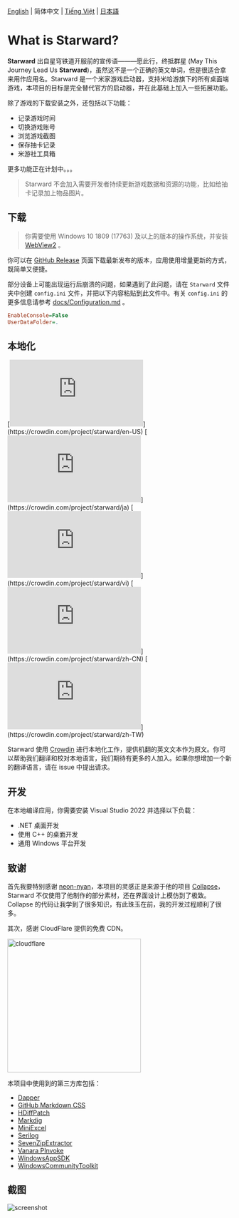 [English](../README.md) | 简体中文 | [Tiếng Việt](./README.vi-VN.md) | [日本語](./README.ja-JP.md)

# What is Starward?

**Starward** 出自星穹铁道开服前的宣传语———愿此行，终抵群星 (May This Journey Lead Us **Starward**)，虽然这不是一个正确的英文单词，但是很适合拿来用作应用名。Starward 是一个米家游戏启动器，支持米哈游旗下的所有桌面端游戏，本项目的目标是完全替代官方的启动器，并在此基础上加入一些拓展功能。

除了游戏的下载安装之外，还包括以下功能：

-  记录游戏时间
-  切换游戏账号
-  浏览游戏截图
-  保存抽卡记录
-  米游社工具箱

更多功能正在计划中。。。

> Starward 不会加入需要开发者持续更新游戏数据和资源的功能，比如给抽卡记录加上物品图片。

## 下载

> 你需要使用 Windows 10 1809 (17763) 及以上的版本的操作系统，并安装 [WebView2](https://developer.microsoft.com/microsoft-edge/webview2/) 。

你可以在 [GitHub Release](https://github.com/Scighost/Starward/releases) 页面下载最新发布的版本，应用使用增量更新的方式，既简单又便捷。

部分设备上可能出现运行后崩溃的问题，如果遇到了此问题，请在 `Starward` 文件夹中创建 `config.ini` 文件，并把以下内容粘贴到此文件中。有关 `config.ini` 的更多信息请参考 [docs/Configuration.md](./Configuration.zh-CN.md) 。

``` ini
EnableConsole=False
UserDataFolder=.
```


## 本地化

[![en-US translation](https://img.shields.io/badge/dynamic/json?color=blue&label=en-US&style=flat&logo=crowdin&query=%24.progress[?(@.data.languageId==%27en-US%27)].data.translationProgress&url=https%3A%2F%2Fbadges.awesome-crowdin.com%2Fstats-15878835-595799.json)](https://crowdin.com/project/starward/en-US)
[![ja-JP translation](https://img.shields.io/badge/dynamic/json?color=blue&label=ja-JP&style=flat&logo=crowdin&query=%24.progress[?(@.data.languageId==%27ja%27)].data.translationProgress&url=https%3A%2F%2Fbadges.awesome-crowdin.com%2Fstats-15878835-595799.json)](https://crowdin.com/project/starward/ja)
[![vi-VN translation](https://img.shields.io/badge/dynamic/json?color=blue&label=vi-VN&style=flat&logo=crowdin&query=%24.progress[?(@.data.languageId==%27vi%27)].data.translationProgress&url=https%3A%2F%2Fbadges.awesome-crowdin.com%2Fstats-15878835-595799.json)](https://crowdin.com/project/starward/vi)
[![zh-CN translation](https://img.shields.io/badge/dynamic/json?color=blue&label=zh-CN&style=flat&logo=crowdin&query=%24.progress[?(@.data.languageId==%27zh-CN%27)].data.translationProgress&url=https%3A%2F%2Fbadges.awesome-crowdin.com%2Fstats-15878835-595799.json)](https://crowdin.com/project/starward/zh-CN)
[![zh-TW translation](https://img.shields.io/badge/dynamic/json?color=blue&label=zh-TW&style=flat&logo=crowdin&query=%24.progress[?(@.data.languageId==%27zh-TW%27)].data.translationProgress&url=https%3A%2F%2Fbadges.awesome-crowdin.com%2Fstats-15878835-595799.json)](https://crowdin.com/project/starward/zh-TW)

Starward 使用 [Crowdin](https://crowdin.com/project/starward) 进行本地化工作，提供机翻的英文文本作为原文。你可以帮助我们翻译和校对本地语言，我们期待有更多的人加入。如果你想增加一个新的翻译语言，请在 issue 中提出请求。

## 开发

在本地编译应用，你需要安装 Visual Studio 2022 并选择以下负载：

-  .NET 桌面开发
-  使用 C++ 的桌面开发
-  通用 Windows 平台开发

## 致谢

首先我要特别感谢 [neon-nyan](https://github.com/neon-nyan)，本项目的灵感正是来源于他的项目 [Collapse](https://github.com/neon-nyan/Collapse)，Starward 不仅使用了他制作的部分素材，还在界面设计上模仿到了极致。Collapse 的代码让我学到了很多知识，有此珠玉在前，我的开发过程顺利了很多。

其次，感谢 CloudFlare 提供的免费 CDN。

<img alt="cloudflare" width="300px" src="https://user-images.githubusercontent.com/61003590/246605903-f19b5ae7-33f8-41ac-8130-6d0069fde27a.png" />

本项目中使用到的第三方库包括：

-  [Dapper](https://github.com/DapperLib/Dapper)
-  [GitHub Markdown CSS](https://github.com/sindresorhus/github-markdown-css)
-  [HDiffPatch](https://github.com/sisong/HDiffPatch)
-  [Markdig](https://github.com/xoofx/markdig)
-  [MiniExcel](https://github.com/mini-software/MiniExcel)
-  [Serilog](https://github.com/serilog/serilog)
-  [SevenZipExtractor](https://github.com/adoconnection/SevenZipExtractor)
-  [Vanara PInvoke](https://github.com/dahall/Vanara)
-  [WindowsAppSDK](https://github.com/microsoft/WindowsAppSDK)
-  [WindowsCommunityToolkit](https://github.com/CommunityToolkit/WindowsCommunityToolkit)

## 截图

![screenshot](https://user-images.githubusercontent.com/61003590/246605666-56adfd7f-0e5f-471b-beeb-f6ec4430f89b.png)
